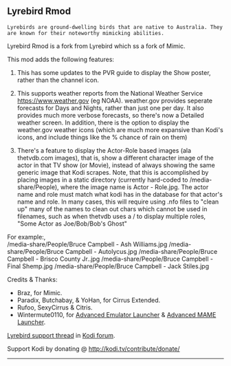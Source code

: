 ## Lyrebird Rmod ##

`Lyrebirds are ground-dwelling birds that are native to Australia. They are known for their
noteworthy mimicking abilities.`

Lyrebird Rmod is a fork from Lyrebird which ss a fork of Mimic.

This mod adds the following features:

1.  This has some updates to the PVR guide to display the Show poster, rather than the channel icon.

2.  This supports weather reports from the National Weather Service https://www.weather.gov (eg NOAA).  weather.gov provides seperate forecasts for Days and Nights, rather than just one per day.   It also provides much more verbose forecasts, so there's now a Detailed weather screen. In addition, there is the option to display the weather.gov weather icons (which are much more expansive than Kodi's icons, and include things like the % chance of rain on them)

3. There's a feature to display the Actor-Role based images (ala thetvdb.com images), that is, show a different character image of the actor in that TV show (or Movie), instead of always showing the same generic image that Kodi scrapes.  Note, that this is accomplished by placing images in a static directory (currently hard-coded to /media-share/People),  where the image name is  Actor - Role.jpg.  The actor name and role must match what kodi has in the database for that actor's name and role.  In many cases, this will require using .nfo files to "clean up" many of the names to clean out chars which cannot be used in filenames, such as when thetvdb uses a / to display multiple roles, "Some Actor as Joe/Bob/Bob's Ghost" 

For example:,  
     /media-share/People/Bruce Campbell - Ash Williams.jpg
     /media-share/People/Bruce Campbell - Autolycus.jpg
     /media-share/People/Bruce Campbell - Brisco County Jr..jpg
     /media-share/People/Bruce Campbell - Final Shemp.jpg
     /media-share/People/Bruce Campbell - Jack Stiles.jpg
     
     



Credits & Thanks:

 * Braz, for Mimic.
 * Paradix, Butchabay, & YoHan, for Cirrus Extended.
 * Rufoo, SexyCirrus & Citris.
 * Wintermute0110, for [Advanced Emulator Launcher] & [Advanced MAME Launcher].

[Lyrebird support thread] in [Kodi forum].

Support Kodi by donating @ http://kodi.tv/contribute/donate/

[Lyrebird support thread]: https://forum.kodi.tv/showthread.php?tid=336217
[Kodi forum]: https://forum.kodi.tv/
[Advanced Emulator Launcher]: https://forum.kodi.tv/showthread.php?tid=287826
[Advanced MAME Launcher]: https://forum.kodi.tv/showthread.php?tid=304186

***


